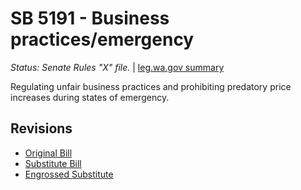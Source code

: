 # SB 5191 - Business practices/emergency
*Status: Senate Rules "X" file.* | [leg.wa.gov summary](https://app.leg.wa.gov/billsummary?BillNumber=5191&Year=2021)

Regulating unfair business practices and prohibiting predatory price increases during states of emergency.

## Revisions
* [Original Bill](1/)
* [Substitute Bill](S/)
* [Engrossed Substitute](S.E/)